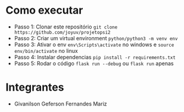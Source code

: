 # Como executar

- Passo 1: Clonar este repositório `git clone https://github.com/joyuv/projetopsi2`
- Passo 2: Criar um virtual environment `python/python3 -m venv env`
- Passo 3: Ativar o env `env\Scripts\activate` no windows e `source env/bin/activate` no linux
- Passo 4: Instalar dependencias `pip install -r requirements.txt`
- Passo 5: Rodar o código `flask run --debug` ou `flask run` apenas

# Integrantes

- Givanilson Geferson Fernandes Mariz
